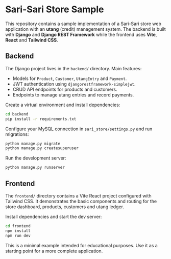# Sari-Sari Store Sample

This repository contains a sample implementation of a Sari-Sari store web application with an **utang** (credit) management system. The backend is built with **Django** and **Django REST Framework** while the frontend uses **Vite**, **React** and **Tailwind CSS**.

## Backend

The Django project lives in the `backend/` directory. Main features:

- Models for `Product`, `Customer`, `UtangEntry` and `Payment`.
- JWT authentication using `djangorestframework-simplejwt`.
- CRUD API endpoints for products and customers.
- Endpoints to manage utang entries and record payments.

Create a virtual environment and install dependencies:

```bash
cd backend
pip install -r requirements.txt
```

Configure your MySQL connection in `sari_store/settings.py` and run migrations:

```bash
python manage.py migrate
python manage.py createsuperuser
```

Run the development server:

```bash
python manage.py runserver
```

## Frontend

The `frontend/` directory contains a Vite React project configured with Tailwind CSS. It demonstrates the basic components and routing for the store dashboard, products, customers and utang ledger.

Install dependencies and start the dev server:

```bash
cd frontend
npm install
npm run dev
```

This is a minimal example intended for educational purposes. Use it as a starting point for a more complete application.
